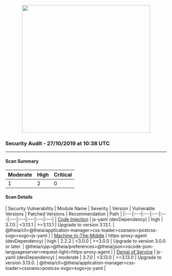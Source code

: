 <div align='center'><br /><img src="https://raw.githubusercontent.com/vince-fugnitto/security-audit/master/assets/security-header.png" width="400px"/></div>

### Security Audit - 27/10/2019 at 10:38 UTC
-- -

#### Scan Summary

| Moderate | High | Critical |
|:---|:---|:---|
| 1 | 2 | 0 |


#### Scan Details

| Security Vulnerability | Module Name | Severity | Version | Vulnerable Versions | Patched Versions | Recommendation | Path |
|:---|:---|:---|:---|:---|:---|:---|:---|:---|:---|
| [Code Injection](https://npmjs.com/advisories/813) | js-yaml (devDependency) | high | 3.7.0 | <3.13.1 | >=3.13.1 | Upgrade to version 3.13.1. | @theia/cli>@theia/application-manager>css-loader>cssnano>postcss-svgo>svgo>js-yaml |
| [Machine-In-The-Middle](https://npmjs.com/advisories/1184) | https-proxy-agent (devDependency) | high | 2.2.2 | <3.0.0 | >=3.0.0 | Upgrade to version 3.0.0 or later. | @theia/cpp>@theia/preferences>@theia/json>vscode-json-languageserver>request-light>https-proxy-agent |
| [Denial of Service](https://npmjs.com/advisories/788) | js-yaml (devDependency) | moderate | 3.7.0 | <3.13.0 | >=3.13.0 | Upgrade to version 3.13.0. | @theia/cli>@theia/application-manager>css-loader>cssnano>postcss-svgo>svgo>js-yaml |

